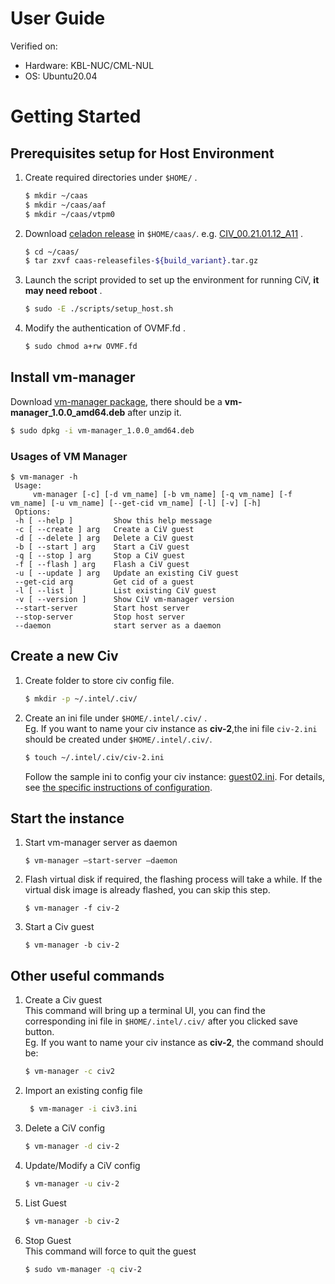 # User Guide

Verified on:

* Hardware: KBL-NUC/CML-NUL
* OS: Ubuntu20.04


# Getting Started

## Prerequisites setup for Host Environment

1. Create required directories under `$HOME/` .
    ```sh
    $ mkdir ~/caas
    $ mkdir ~/caas/aaf
    $ mkdir ~/caas/vtpm0
    ```

2. Download [celadon release](https://github.com/projectceladon/celadon-binary/) in `$HOME/caas/`. e.g. [CIV_00.21.01.12_A11](https://github.com/projectceladon/celadon-binary/tree/master/CIV_00.21.01.12_A11) .
    ```sh
    $ cd ~/caas/
    $ tar zxvf caas-releasefiles-${build_variant}.tar.gz
    ```

3. Launch the script provided to set up the environment for running CiV, **it may need reboot** .
    
    ```sh
    $ sudo -E ./scripts/setup_host.sh 
    ```


4. Modify the authentication of OVMF.fd .
    ```sh
    $ sudo chmod a+rw OVMF.fd
    ```
    


## Install vm-manager

Download [vm-manager package](https://github.com/projectceladon/vm_manager/suites/7205036575/artifacts/288276649), there should be a **vm-manager_1.0.0_amd64.deb** after unzip it.

```sh
$ sudo dpkg -i vm-manager_1.0.0_amd64.deb
```

### Usages of VM Manager
   
   ```
   $ vm-manager -h
    Usage:
        vm-manager [-c] [-d vm_name] [-b vm_name] [-q vm_name] [-f vm_name] [-u vm_name] [--get-cid vm_name] [-l] [-v] [-h]
    Options:
    -h [ --help ]         Show this help message
    -c [ --create ] arg   Create a CiV guest
    -d [ --delete ] arg   Delete a CiV guest
    -b [ --start ] arg    Start a CiV guest
    -q [ --stop ] arg     Stop a CiV guest
    -f [ --flash ] arg    Flash a CiV guest
    -u [ --update ] arg   Update an existing CiV guest
    --get-cid arg         Get cid of a guest
    -l [ --list ]         List existing CiV guest
    -v [ --version ]      Show CiV vm-manager version
    --start-server        Start host server
    --stop-server         Stop host server
    --daemon              start server as a daemon
   ```



## Create a new Civ


1. Create folder to store civ config file.
   
   ```sh
   $ mkdir -p ~/.intel/.civ/
   ```

2. Create an ini file under `$HOME/.intel/.civ/` .  
   Eg. If you want to name your civ instance as **civ-2**,the ini file `civ-2.ini` should be created under `$HOME/.intel/.civ/`.
   
    ```sh
    $ touch ~/.intel/.civ/civ-2.ini
    ```
    Follow the sample ini to config your civ instance: [guest02.ini](../sample/guest02.ini). For details, see [the specific instructions of configuration](fields.md).





## Start the instance

1. Start vm-manager server as daemon
    ```
    $ vm-manager –start-server –daemon 
    ```

2. Flash virtual disk if required, the flashing process will take a while. If the virtual disk image is already flashed, you can skip this step.
    ```
    $ vm-manager -f civ-2
    ```

3. Start a Civ guest
    ```
    $ vm-manager -b civ-2
    ```



## Other useful commands

1. Create a Civ guest  
   This command will bring up a terminal UI, you can find the corresponding ini file in `$HOME/.intel/.civ/` after you clicked save button.  
   Eg. If you want to name your civ instance as **civ-2**, the command should be:
   ```sh
   $ vm-manager -c civ2
   ```
2. Import an existing config file
   ```sh
    $ vm-manager -i civ3.ini
    ```
3. Delete a CiV config
    ```sh
    $ vm-manager -d civ-2
    ```

4. Update/Modify a CiV config
    ```sh
    $ vm-manager -u civ-2
    ```

5. List Guest
   ```sh
   $ vm-manager -b civ-2
   ```

6. Stop Guest  
    This command will force to quit the guest
    ```sh
    $ sudo vm-manager -q civ-2
    ```


